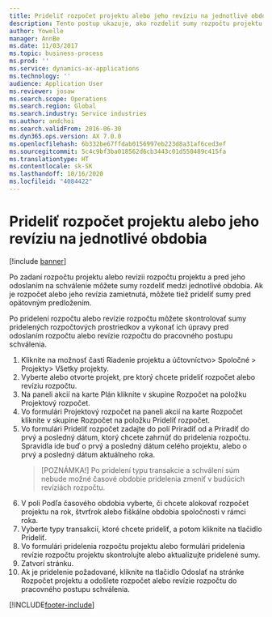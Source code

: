 ```yaml
---
title: Prideliť rozpočet projektu alebo jeho revíziu na jednotlivé obdobia
description: Tento postup ukazuje, ako rozdeliť sumy rozpočtu projektu na jednotlivé obdobia.
author: Yowelle
manager: AnnBe
ms.date: 11/03/2017
ms.topic: business-process
ms.prod: ''
ms.service: dynamics-ax-applications
ms.technology: ''
audience: Application User
ms.reviewer: josaw
ms.search.scope: Operations
ms.search.region: Global
ms.search.industry: Service industries
ms.author: andchoi
ms.search.validFrom: 2016-06-30
ms.dyn365.ops.version: AX 7.0.0
ms.openlocfilehash: 6b332be67ffdab0156997eb223d8a31af6ced3ef
ms.sourcegitcommit: 5c4c9bf3ba018562d6cb3443c01d550489c415fa
ms.translationtype: HT
ms.contentlocale: sk-SK
ms.lasthandoff: 10/16/2020
ms.locfileid: "4084422"
---
```

# <a name="allocate-a-project-budget-or-budget-revision-across-periods"></a>Prideliť rozpočet projektu alebo jeho revíziu na jednotlivé obdobia

[!include [banner](../../includes/banner.md)]

Po zadaní rozpočtu projektu alebo revízii rozpočtu projektu a pred jeho odoslaním na schválenie môžete sumy rozdeliť medzi jednotlivé obdobia. Ak je rozpočet alebo jeho revízia zamietnutá, môžete tiež prideliť sumy pred opätovným predložením. 

Po pridelení rozpočtu alebo revízie rozpočtu môžete skontrolovať sumy pridelených rozpočtových prostriedkov a vykonať ich úpravy pred odoslaním rozpočtu alebo revízie rozpočtu do pracovného postupu schválenia. 

1. Kliknite na možnosť časti Riadenie projektu a účtovníctvo> Spoločné > Projekty> Všetky projekty. 
2. Vyberte alebo otvorte projekt, pre ktorý chcete prideliť rozpočet alebo revíziu rozpočtu. 
3. Na paneli akcií na karte Plán kliknite v skupine Rozpočet na položku Projektový rozpočet. 
4. Vo formulári Projektový rozpočet na paneli akcií na karte Rozpočet kliknite v skupine Rozpočet na položku Prideliť rozpočet. 
5. Vo formulári Prideliť rozpočet zadajte do polí Priradiť od a Priradiť do prvý a posledný dátum, ktorý chcete zahrnúť do pridelenia rozpočtu. Spravidla ide buď o prvý a posledný dátum celého projektu, alebo o prvý a posledný dátum aktuálneho roka.  
   > [POZNÁMKA!] Po pridelení typu transakcie a schválení súm nebude možné časové obdobie pridelenia zmeniť v budúcich revíziách rozpočtu. 
6. V poli Podľa časového obdobia vyberte, či chcete alokovať rozpočet projektu na rok, štvrťrok alebo fiškálne obdobia spoločnosti v rámci roka.
7. Vyberte typy transakcií, ktoré chcete prideliť, a potom kliknite na tlačidlo Prideliť. 
8. Vo formulári pridelenia rozpočtu projektu alebo formulári pridelenia revízie rozpočtu projektu skontrolujte alebo aktualizujte pridelené sumy. 
9. Zatvorí stránku.
10. Ak je pridelenie požadované, kliknite na tlačidlo Odoslať na stránke Rozpočet projektu a odošlete rozpočet alebo revízie rozpočtu do pracovného postupu schválenia.  




[!INCLUDE[footer-include](../../includes/footer-banner.md)]